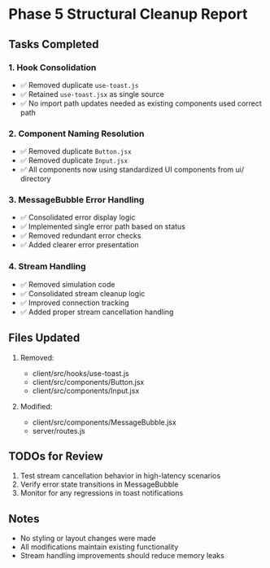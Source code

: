 
# Phase 5 Structural Cleanup Report

## Tasks Completed

### 1. Hook Consolidation
- ✅ Removed duplicate `use-toast.js`
- ✅ Retained `use-toast.jsx` as single source
- ✅ No import path updates needed as existing components used correct path

### 2. Component Naming Resolution
- ✅ Removed duplicate `Button.jsx`
- ✅ Removed duplicate `Input.jsx`
- ✅ All components now using standardized UI components from ui/ directory

### 3. MessageBubble Error Handling
- ✅ Consolidated error display logic
- ✅ Implemented single error path based on status
- ✅ Removed redundant error checks
- ✅ Added clearer error presentation

### 4. Stream Handling
- ✅ Removed simulation code
- ✅ Consolidated stream cleanup logic
- ✅ Improved connection tracking
- ✅ Added proper stream cancellation handling

## Files Updated
1. Removed:
   - client/src/hooks/use-toast.js
   - client/src/components/Button.jsx
   - client/src/components/Input.jsx

2. Modified:
   - client/src/components/MessageBubble.jsx
   - server/routes.js

## TODOs for Review
1. Test stream cancellation behavior in high-latency scenarios
2. Verify error state transitions in MessageBubble
3. Monitor for any regressions in toast notifications

## Notes
- No styling or layout changes were made
- All modifications maintain existing functionality
- Stream handling improvements should reduce memory leaks

